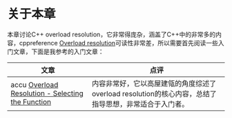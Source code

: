 # 关于本章

本章讨论C++ overload resolution，它非常得庞杂，涵盖了C++中的非常多的内容，cppreference [Overload resolution](https://en.cppreference.com/w/cpp/language/overload_resolution)可读性非常差，所以需要首先阅读一些入门文章，下面是我参考的入门文章：

| 文章                                                         | 点评                                                         |
| ------------------------------------------------------------ | ------------------------------------------------------------ |
| accu [Overload Resolution - Selecting the Function](https://accu.org/journals/overload/13/66/kilpelainen_268/) | 内容非常好，它以高屋建瓴的角度综述了overload resolution的核心内容，总结了指导思想，非常适合于入门者。 |

